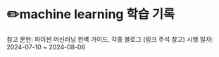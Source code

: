 # ✏️machine learning 학습 기록
참고 문헌: 파이썬 머신러닝 완벽 가이드, 각종 블로그 (링크 주석 참고)
시행 일자: 2024-07-10 ~ 2024-08-06
